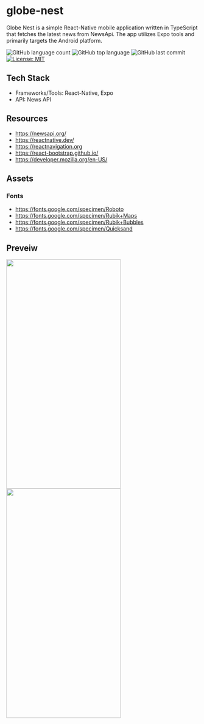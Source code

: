 # globe-nest
Globe Nest is a simple React-Native mobile application written in TypeScript that fetches the latest news from NewsApi. The app utilizes Expo tools and primarily targets the Android platform.

![GitHub language count](https://img.shields.io/github/languages/count/m0rningdawning/globe-nest)
![GitHub top language](https://img.shields.io/github/languages/top/m0rningdawning/globe-nest) 
![GitHub last commit](https://img.shields.io/github/last-commit/m0rningdawning/globe-nest)
[![License: MIT](https://img.shields.io/badge/License-MIT-green.svg)](https://opensource.org/licenses/MIT)

## Tech Stack
- Frameworks/Tools: React-Native, Expo
- API: News API

## Resources
- https://newsapi.org/
- https://reactnative.dev/
- https://reactnavigation.org
- https://react-bootstrap.github.io/
- https://developer.mozilla.org/en-US/

## Assets
### Fonts
- https://fonts.google.com/specimen/Roboto
- https://fonts.google.com/specimen/Rubik+Maps
- https://fonts.google.com/specimen/Rubik+Bubbles
- https://fonts.google.com/specimen/Quicksand

## Preveiw
<img src="https://github.com/m0rningdawning/globe-nest/assets/102054245/12575f56-bfde-4cb0-b385-aeb2e6dcfebd" width="300" height="600">
<img src="https://github.com/m0rningdawning/globe-nest/assets/102054245/1059b66c-39f4-4bbd-9fc7-d370659896b8" width="300" height="600">
